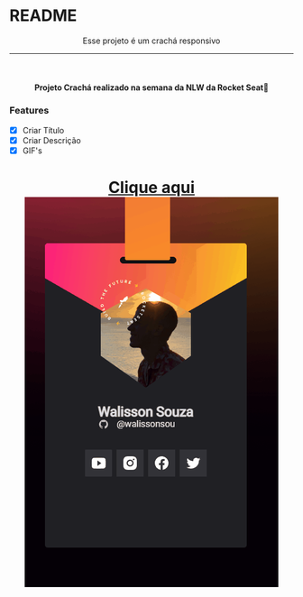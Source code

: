 # README
<p align="center"> Esse projeto é um crachá responsivo </p>



---
<br>

<h4 align="center"> 
  Projeto Crachá realizado na semana da NLW da Rocket Seat🚀 
  </h4>

### Features
- [X] Criar Título
- [X] Criar Descrição
- [X] GIF's

<h1 align="center">
<a href>
    <a href="https://walissonsou.github.io/crachaDesk-Nlw"> Clique aqui </a>
  <img alt="Readme" title="Readme" src="./ReadmeGif.gif" />
</h1>
